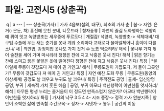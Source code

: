 # 파일: 고전시5 (상춘곡)​
​
 q  | a
--- | ---
상춘곡(가사)		| 가사 4음보(설의, 대구), 최초의 가사
춘		| 봄-> 자연: 은거(: 은둔, 처)
홍진에 뭇친 분네, 니웃드라		| 청자
​풍류		| 자연의 즐김
도화행화는 석양리예 퓌여 잇고 녹양방초는 세우중에 푸르도다		| 계절감/ 석양리, 녹양방초-> 색체대비/ 대구법
수풀에 우는 새는 춘기를 못내 계워 소리마다 교태로다 물아일체어니 흥이야 다를소냐/ 새		| 의인법, 감정이입
곳나모 가지 것거 수 노코 먹으리라/ 해석		| 꽃나무 가지 꺾어 술잔을 세어 가며 마시리라
청향은 잔에 지고 낙홍은 웃새 진다/ 해석		| 맑은 향기는 잔에 스미고 붉은 꽃잎은 옷에 떨어진다
청향은 잔에 지고 낙홍은 웃새 진다/ 특징		| *물아일체
무릉이 갓갑도다 져 매이 긘 거인고/ 해석		| 무릉도원이 가깝도다, 저 들이 그곳인가?
무릉이 갓갑도다 져 매이 긘 거인고/ 특징		| 자연 예찬
도화 무릉		| 무릉도원(동양의 이상세계)
공명도 날 끠우고 부귀도 날 끠우니/ 특징		| 주객전도
공명		| 출세- 입신양명
공명, 부귀		| 세속적 가치
흣튼 혜음		| 공명, 부귀
아모타 백년행락이 이만한들 엇지하리/ 해석		| 아무튼 평생 누리는 즐거움이 이 정도면 만족스럽지 않은가?
아모타 백년행락이 이만한들 엇지하리/ 특징		| 가사의 낙구 3 5 4 4- 시조 종장-> 정격 가사
안분지족		| 양반이 소박한 삶에 만족함
수간모옥-> 정자-> 시냇가-> 봉두		| 공간의 이동
​